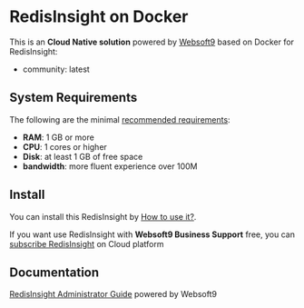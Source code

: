 # RedisInsight on Docker  

This is an **Cloud Native solution** powered by [Websoft9](https://www.websoft9.com) based on Docker for RedisInsight:

 - community:  latest


## System Requirements

The following are the minimal [recommended requirements](https://docs.redis.com/latest/ri/installing/install-docker/):

* **RAM**: 1 GB or more
* **CPU**: 1 cores or higher
* **Disk**: at least 1 GB of free space
* **bandwidth**: more fluent experience over 100M  

## Install

You can install this RedisInsight by [How to use it?](https://github.com/Websoft9/docker-library#how-to-use-it).   

If you want use RedisInsight with **Websoft9 Business Support** free, you can [subscribe RedisInsight](https://www.websoft9.com/apps) on Cloud platform

## Documentation

[RedisInsight Administrator Guide](https://support.websoft9.com/docs/redisinsight) powered by Websoft9